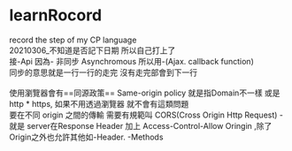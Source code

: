 # learnRocord
record the step of my CP language<br/>
20210306_不知道是否記下日期 所以自己打上了</br>
接-Api 因為- 非同步 Asynchromous 所以用-(Ajax. callback function)</br>
同步的意思就是一行一行的走完 沒有走完部會到下一行<br/></br>
使用瀏覽器會有==同源政策== Same-origin policy 就是指Domain不一樣 或是 http * https, 如果不用透過瀏覽器 就不會有這類問題<br/>
要在不同 origin 之間的傳輸 需要有規範叫 CORS(Cross Origin Http Request) - 就是 server在Response  Header 加上  Access-Control-Allow Oringin ,除了Origin之外也允許其他如-Header. -Methods </BR>

